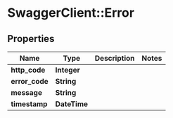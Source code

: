 # SwaggerClient::Error

## Properties
Name | Type | Description | Notes
------------ | ------------- | ------------- | -------------
**http_code** | **Integer** |  | 
**error_code** | **String** |  | 
**message** | **String** |  | 
**timestamp** | **DateTime** |  | 


